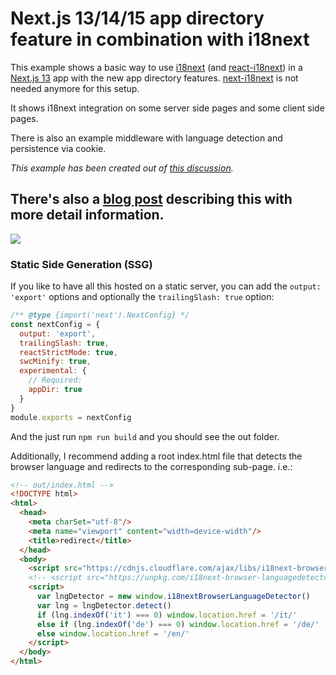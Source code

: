 # Next.js 13/14/15 app directory feature in combination with i18next

This example shows a basic way to use [i18next](https://www.i18next.com) (and [react-i18next](https://react.i18next.com)) in a [Next.js 13](https://beta.nextjs.org/) app with the new app directory features.
[next-i18next](https://next.i18next.com) is not needed anymore for this setup.

It shows i18next integration on some server side pages and some client side pages.

There is also an example middleware with language detection and persistence via cookie.

*This example has been created out of [this discussion](https://github.com/i18next/next-i18next/discussions/1993).*

## There's also a [blog post](https://locize.com/blog/next-app-dir-i18n) describing this with more detail information.

[![](https://locize.com/blog/next-app-dir-i18n/next-app-dir-i18n.jpg)](https://locize.com/blog/next-app-dir-i18n)



### Static Side Generation (SSG)

If you like to have all this hosted on a static server, you can add the `output: 'export'` options and optionally the `trailingSlash: true` option:

```javascript
/** @type {import('next').NextConfig} */
const nextConfig = {
  output: 'export',
  trailingSlash: true,
  reactStrictMode: true,
  swcMinify: true,
  experimental: {
    // Required:
    appDir: true
  }
}
module.exports = nextConfig
```

And the just run `npm run build` and you should see the out folder.

Additionally, I recommend adding a root index.html file that detects the browser language and redirects to the corresponding sub-page.
i.e.:

```html
<!-- out/index.html -->
<!DOCTYPE html>
<html>
  <head>
    <meta charSet="utf-8"/>
    <meta name="viewport" content="width=device-width"/>
    <title>redirect</title>
  </head>
  <body>
    <script src="https://cdnjs.cloudflare.com/ajax/libs/i18next-browser-languagedetector/7.0.2/i18nextBrowserLanguageDetector.min.js"></script>
    <!-- <script src="https://unpkg.com/i18next-browser-languagedetector@7.0.2/dist/umd/i18nextBrowserLanguageDetector.min.js"></script> -->
    <script>
      var lngDetector = new window.i18nextBrowserLanguageDetector()
      var lng = lngDetector.detect()
      if (lng.indexOf('it') === 0) window.location.href = '/it/'
      else if (lng.indexOf('de') === 0) window.location.href = '/de/'
      else window.location.href = '/en/'
    </script>
  </body>
</html>
```
